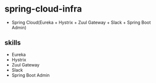 # spring-cloud-infra
* Spring Cloud(Eureka + Hystrix + Zuul Gateway + Slack + Spring Boot Admin)

## skills
* Eureka
* Hystrix
* Zuul Gateway
* Slack
* Spring Boot Admin
